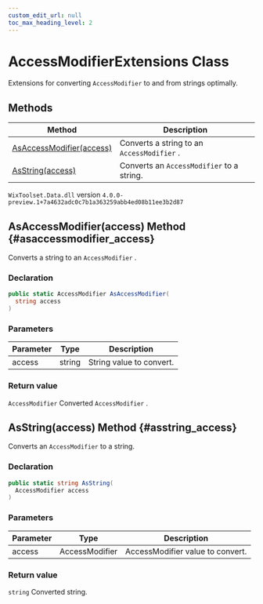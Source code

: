 ```yaml
---
custom_edit_url: null
toc_max_heading_level: 2
---
```

# AccessModifierExtensions Class
Extensions for converting `AccessModifier` to and from strings optimally.
## Methods
| Method | Description |
| ------ | ----------- |
| [AsAccessModifier(access)](#asaccessmodifier_access) | Converts a string to an `AccessModifier` . |
| [AsString(access)](#asstring_access) | Converts an `AccessModifier` to a string. |
`WixToolset.Data.dll` version `4.0.0-preview.1+7a4632adc0c7b1a363259abb4ed08b11ee3b2d87`
## AsAccessModifier(access) Method {#asaccessmodifier_access}
Converts a string to an `AccessModifier` .
### Declaration
```cs
public static AccessModifier AsAccessModifier(
  string access
)
```
### Parameters
| Parameter | Type | Description |
| --------- | ---- | ----------- |
| access | string | String value to convert. |
### Return value
`AccessModifier` Converted `AccessModifier` .
## AsString(access) Method {#asstring_access}
Converts an `AccessModifier` to a string.
### Declaration
```cs
public static string AsString(
  AccessModifier access
)
```
### Parameters
| Parameter | Type | Description |
| --------- | ---- | ----------- |
| access | AccessModifier | AccessModifier value to convert. |
### Return value
`string` Converted string.
